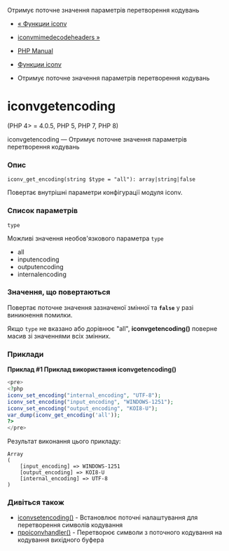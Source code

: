 Отримує поточне значення параметрів перетворення кодувань

-   [« Функции iconv](ref.iconv.md)
    
-   [iconvmimedecodeheaders »](function.iconv-mime-decode-headers.html)
    
-   [PHP Manual](index.md)
    
-   [Функции iconv](ref.iconv.md)
    
-   Отримує поточне значення параметрів перетворення кодувань
    

# iconvgetencoding

(PHP 4> = 4.0.5, PHP 5, PHP 7, PHP 8)

iconvgetencoding — Отримує поточне значення параметрів перетворення кодувань

### Опис

```methodsynopsis
iconv_get_encoding(string $type = "all"): array|string|false
```

Повертає внутрішні параметри конфігурації модуля iconv.

### Список параметрів

`type`

Можливі значення необов'язкового параметра `type`

-   all
-   inputencoding
-   outputencoding
-   internalencoding

### Значення, що повертаються

Повертає поточне значення зазначеної змінної та **`false`** у разі виникнення помилки.

Якщо `type` не вказано або дорівнює "all", **iconvgetencoding()** поверне масив зі значеннями всіх змінних.

### Приклади

**Приклад #1 Приклад використання **iconvgetencoding()****

```php
<pre>
<?php
iconv_set_encoding("internal_encoding", "UTF-8");
iconv_set_encoding("input_encoding", "WINDOWS-1251");
iconv_set_encoding("output_encoding", "KOI8-U");
var_dump(iconv_get_encoding('all'));
?>
</pre>
```

Результат виконання цього прикладу:

```
Array
(
    [input_encoding] => WINDOWS-1251
    [output_encoding] => KOI8-U
    [internal_encoding] => UTF-8
)
```

### Дивіться також

-   [iconvsetencoding()](function.iconv-set-encoding.html) - Встановлює поточні налаштування для перетворення символів кодування
-   [проiconvhandler()](function.ob-iconv-handler.html) - Перетворює символи з поточного кодування на кодування вихідного буфера